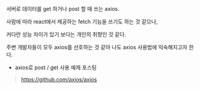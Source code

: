 서버로 데이터를 get 하거나 post 할 때 쓰는 axios.

사람에 따라 react에서 제공하는 fetch 기능을 쓰기도 하는 것 같으나, 

커다란 성능 차이가 있기 보다는 개인의 취향인 것 같다.

주변 개발자들이 모두 axios를 선호하는 것 같아 나도 axios 사용법에 익숙해지고자 한다.



* axios로 post / get 사용 예제 포스팅

>https://github.com/axios/axios


